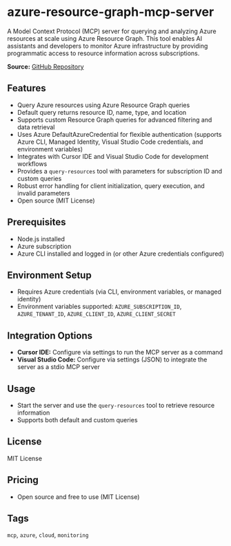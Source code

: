 # azure-resource-graph-mcp-server

A Model Context Protocol (MCP) server for querying and analyzing Azure resources at scale using Azure Resource Graph. This tool enables AI assistants and developers to monitor Azure infrastructure by providing programmatic access to resource information across subscriptions.

**Source:** [GitHub Repository](https://github.com/hardik-id/azure-resource-graph-mcp-server)

## Features
- Query Azure resources using Azure Resource Graph queries
- Default query returns resource ID, name, type, and location
- Supports custom Resource Graph queries for advanced filtering and data retrieval
- Uses Azure DefaultAzureCredential for flexible authentication (supports Azure CLI, Managed Identity, Visual Studio Code credentials, and environment variables)
- Integrates with Cursor IDE and Visual Studio Code for development workflows
- Provides a `query-resources` tool with parameters for subscription ID and custom queries
- Robust error handling for client initialization, query execution, and invalid parameters
- Open source (MIT License)

## Prerequisites
- Node.js installed
- Azure subscription
- Azure CLI installed and logged in (or other Azure credentials configured)

## Environment Setup
- Requires Azure credentials (via CLI, environment variables, or managed identity)
- Environment variables supported: `AZURE_SUBSCRIPTION_ID`, `AZURE_TENANT_ID`, `AZURE_CLIENT_ID`, `AZURE_CLIENT_SECRET`

## Integration Options
- **Cursor IDE:** Configure via settings to run the MCP server as a command
- **Visual Studio Code:** Configure via settings (JSON) to integrate the server as a stdio MCP server

## Usage
- Start the server and use the `query-resources` tool to retrieve resource information
- Supports both default and custom queries

## License
MIT License

## Pricing
- Open source and free to use (MIT License)

## Tags
`mcp`, `azure`, `cloud`, `monitoring`